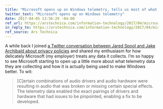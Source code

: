 ```yaml
---
title: "Microsoft opens up on Windows telemetry, tells us most of what data it collects"
twitter_text: "Microsoft opens up on Windows telemetry"
date: 2017-04-05 13:56:29 -04:00
ref_url: https://arstechnica.com/information-technology/2017/04/microsoft-opens-up-on-windows-telemetry-tells-us-most-of-what-data-it-collects/
in_reply_to: https://arstechnica.com/information-technology/2017/04/microsoft-opens-up-on-windows-telemetry-tells-us-most-of-what-data-it-collects/
ref_source: Ars Technica
---
```


A while back I joined [a Twitter conversation between Jared Spool and Jake Archibald about privacy policies](https://twitter.com/jmspool/status/638681563824279552) and shared my enthusiasm for how delicately Microsoft (my employer) treats any data it collects. I’m so happy to see Microsoft starting to open up a little more about what telemetry data they are collecting and how it is actually being used to make Windows better. To wit:

> [C]ertain combinations of audio drivers and audio hardware were resulting in audio that was broken or missing certain special effects. The telemetry data enabled the exact pairings of drivers and hardware that had issues to be pinpointed, enabling a fix to be developed.